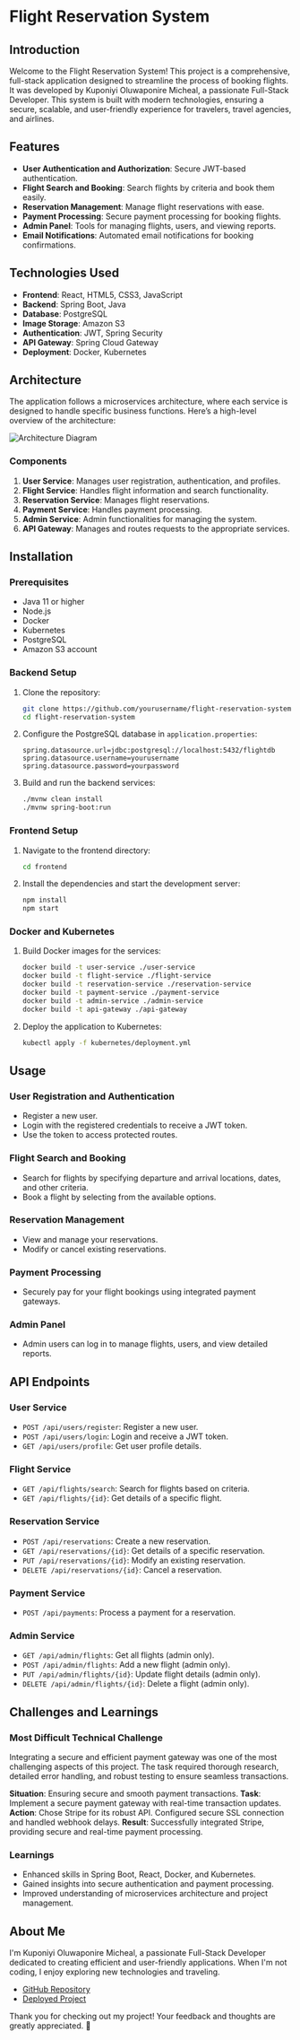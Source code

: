 # Flight Reservation System

## Introduction

Welcome to the Flight Reservation System! This project is a comprehensive, full-stack application designed to streamline the process of booking flights. It was developed by Kuponiyi Oluwaponire Micheal, a passionate Full-Stack Developer. This system is built with modern technologies, ensuring a secure, scalable, and user-friendly experience for travelers, travel agencies, and airlines.

## Features

- **User Authentication and Authorization**: Secure JWT-based authentication.
- **Flight Search and Booking**: Search flights by criteria and book them easily.
- **Reservation Management**: Manage flight reservations with ease.
- **Payment Processing**: Secure payment processing for booking flights.
- **Admin Panel**: Tools for managing flights, users, and viewing reports.
- **Email Notifications**: Automated email notifications for booking confirmations.

## Technologies Used

- **Frontend**: React, HTML5, CSS3, JavaScript
- **Backend**: Spring Boot, Java
- **Database**: PostgreSQL
- **Image Storage**: Amazon S3
- **Authentication**: JWT, Spring Security
- **API Gateway**: Spring Cloud Gateway
- **Deployment**: Docker, Kubernetes

## Architecture

The application follows a microservices architecture, where each service is designed to handle specific business functions. Here’s a high-level overview of the architecture:

![Architecture Diagram](architecture_diagram_url)

### Components

1. **User Service**: Manages user registration, authentication, and profiles.
2. **Flight Service**: Handles flight information and search functionality.
3. **Reservation Service**: Manages flight reservations.
4. **Payment Service**: Handles payment processing.
5. **Admin Service**: Admin functionalities for managing the system.
6. **API Gateway**: Manages and routes requests to the appropriate services.

## Installation

### Prerequisites

- Java 11 or higher
- Node.js
- Docker
- Kubernetes
- PostgreSQL
- Amazon S3 account

### Backend Setup

1. Clone the repository:
   ```bash
   git clone https://github.com/yourusername/flight-reservation-system.git
   cd flight-reservation-system
   ```

2. Configure the PostgreSQL database in `application.properties`:
   ```properties
   spring.datasource.url=jdbc:postgresql://localhost:5432/flightdb
   spring.datasource.username=yourusername
   spring.datasource.password=yourpassword
   ```

3. Build and run the backend services:
   ```bash
   ./mvnw clean install
   ./mvnw spring-boot:run
   ```

### Frontend Setup

1. Navigate to the frontend directory:
   ```bash
   cd frontend
   ```

2. Install the dependencies and start the development server:
   ```bash
   npm install
   npm start
   ```

### Docker and Kubernetes

1. Build Docker images for the services:
   ```bash
   docker build -t user-service ./user-service
   docker build -t flight-service ./flight-service
   docker build -t reservation-service ./reservation-service
   docker build -t payment-service ./payment-service
   docker build -t admin-service ./admin-service
   docker build -t api-gateway ./api-gateway
   ```

2. Deploy the application to Kubernetes:
   ```bash
   kubectl apply -f kubernetes/deployment.yml
   ```

## Usage

### User Registration and Authentication

- Register a new user.
- Login with the registered credentials to receive a JWT token.
- Use the token to access protected routes.

### Flight Search and Booking

- Search for flights by specifying departure and arrival locations, dates, and other criteria.
- Book a flight by selecting from the available options.

### Reservation Management

- View and manage your reservations.
- Modify or cancel existing reservations.

### Payment Processing

- Securely pay for your flight bookings using integrated payment gateways.

### Admin Panel

- Admin users can log in to manage flights, users, and view detailed reports.

## API Endpoints

### User Service

- `POST /api/users/register`: Register a new user.
- `POST /api/users/login`: Login and receive a JWT token.
- `GET /api/users/profile`: Get user profile details.

### Flight Service

- `GET /api/flights/search`: Search for flights based on criteria.
- `GET /api/flights/{id}`: Get details of a specific flight.

### Reservation Service

- `POST /api/reservations`: Create a new reservation.
- `GET /api/reservations/{id}`: Get details of a specific reservation.
- `PUT /api/reservations/{id}`: Modify an existing reservation.
- `DELETE /api/reservations/{id}`: Cancel a reservation.

### Payment Service

- `POST /api/payments`: Process a payment for a reservation.

### Admin Service

- `GET /api/admin/flights`: Get all flights (admin only).
- `POST /api/admin/flights`: Add a new flight (admin only).
- `PUT /api/admin/flights/{id}`: Update flight details (admin only).
- `DELETE /api/admin/flights/{id}`: Delete a flight (admin only).

## Challenges and Learnings

### Most Difficult Technical Challenge

Integrating a secure and efficient payment gateway was one of the most challenging aspects of this project. The task required thorough research, detailed error handling, and robust testing to ensure seamless transactions.

**Situation**: Ensuring secure and smooth payment transactions.
**Task**: Implement a secure payment gateway with real-time transaction updates.
**Action**: Chose Stripe for its robust API. Configured secure SSL connection and handled webhook delays.
**Result**: Successfully integrated Stripe, providing secure and real-time payment processing.

### Learnings

- Enhanced skills in Spring Boot, React, Docker, and Kubernetes.
- Gained insights into secure authentication and payment processing.
- Improved understanding of microservices architecture and project management.

## About Me

I'm Kuponiyi Oluwaponire Micheal, a passionate Full-Stack Developer dedicated to creating efficient and user-friendly applications. When I'm not coding, I enjoy exploring new technologies and traveling.

- [GitHub Repository](https://github.com/Kponire/airline_reservation_app/)
- [Deployed Project](https://flyease-reservation.netlify.app)


Thank you for checking out my project! Your feedback and thoughts are greatly appreciated. 🚀
